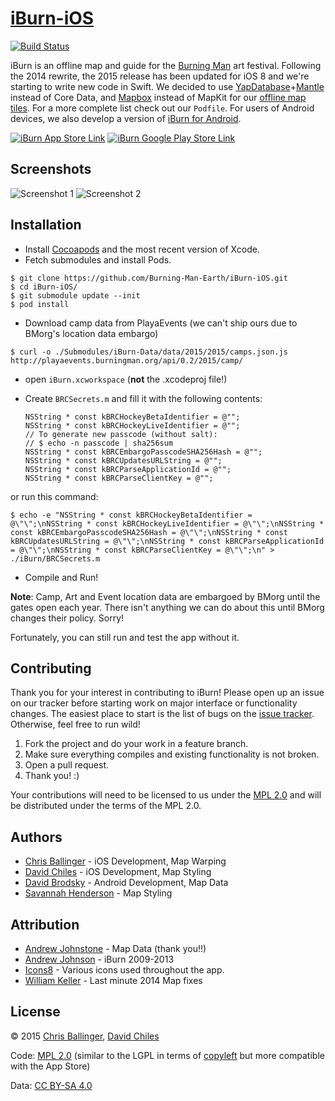 # [iBurn-iOS](https://github.com/Burning-Man-Earth/iBurn-iOS)

[![Build Status](https://travis-ci.org/Burning-Man-Earth/iBurn-iOS.svg?branch=master)](https://travis-ci.org/Burning-Man-Earth/iBurn-iOS)

iBurn is an offline map and guide for the [Burning Man](http://www.burningman.com) art festival. Following the 2014 rewrite, the 2015 release has been updated for iOS 8 and we're starting to write new code in Swift. We decided to use [YapDatabase](https://github.com/yaptv/YapDatabase)+[Mantle](https://github.com/Mantle/Mantle) instead of Core Data, and [Mapbox](https://github.com/mapbox/mapbox-ios-sdk) instead of MapKit for our [offline map tiles](https://github.com/Burning-Man-Earth/iBurn-Maps). For a more complete list check out our `Podfile`. For users of Android devices, we also develop a version of [iBurn for Android](https://github.com/Burning-Man-Earth/iBurn-Android).

[![iBurn App Store Link](https://developer.apple.com/app-store/marketing/guidelines/images/badge-download-on-the-app-store.svg)](https://itunes.apple.com/us/app/iburn-2013-burning-man-map/id388169740?mt=8) [![iBurn Google Play Store Link](http://developer.android.com/images/brand/en_generic_rgb_wo_45.png)](https://play.google.com/store/apps/details?id=com.gaiagps.iburn&hl=en)

## Screenshots

![Screenshot 1](http://i.imgur.com/wmHHgiYl.jpg) ![Screenshot 2](http://i.imgur.com/39IHGN0l.jpg)

## Installation

* Install [Cocoapods](http://cocoapods.org) and the most recent version of Xcode.
* Fetch submodules and install Pods.

```
$ git clone https://github.com/Burning-Man-Earth/iBurn-iOS.git
$ cd iBurn-iOS/
$ git submodule update --init
$ pod install
```
    
* Download camp data from PlayaEvents (we can't ship ours due to BMorg's location data embargo)

```
$ curl -o ./Submodules/iBurn-Data/data/2015/2015/camps.json.js http://playaevents.burningman.org/api/0.2/2015/camp/
```

* open `iBurn.xcworkspace` (**not** the .xcodeproj file!)
* Create `BRCSecrets.m` and fill it with the following contents:

	```obj-c
	NSString * const kBRCHockeyBetaIdentifier = @"";
	NSString * const kBRCHockeyLiveIdentifier = @"";
	// To generate new passcode (without salt):
	// $ echo -n passcode | sha256sum
	NSString * const kBRCEmbargoPasscodeSHA256Hash = @"";
	NSString * const kBRCUpdatesURLString = @"";
	NSString * const kBRCParseApplicationId = @"";
	NSString * const kBRCParseClientKey = @"";
	```
or run this command:

```
$ echo -e "NSString * const kBRCHockeyBetaIdentifier = @\"\";\nNSString * const kBRCHockeyLiveIdentifier = @\"\";\nNSString * const kBRCEmbargoPasscodeSHA256Hash = @\"\";\nNSString * const kBRCUpdatesURLString = @\"\";\nNSString * const kBRCParseApplicationId = @\"\";\nNSString * const kBRCParseClientKey = @\"\";\n" > ./iBurn/BRCSecrets.m
```

* Compile and Run!

**Note**: Camp, Art and Event location data are embargoed by BMorg until the gates open each year. There isn't anything we can do about this until BMorg changes their policy. Sorry!

Fortunately, you can still run and test the app without it.

## Contributing

Thank you for your interest in contributing to iBurn! Please open up an issue on our tracker before starting work on major interface or functionality changes. The easiest place to start is the list of bugs on the [issue tracker](https://github.com/Burning-Man-Earth/iBurn-iOS/issues). Otherwise, feel free to run wild!

1. Fork the project and do your work in a feature branch.
2. Make sure everything compiles and existing functionality is not broken.
3. Open a pull request.
4. Thank you! :)

Your contributions will need to be licensed to us under the [MPL 2.0](https://www.mozilla.org/MPL/2.0/) and will be distributed under the terms of the MPL 2.0.

## Authors

* [Chris Ballinger](https://github.com/chrisballinger) - iOS Development, Map Warping
* [David Chiles](https://github.com/davidchiles) - iOS Development, Map Styling
* [David Brodsky](https://github.com/onlyinamerica) - Android Development, Map Data
* [Savannah Henderson](https://github.com/savannahjune) - Map Styling

## Attribution

* [Andrew Johnstone](http://architecturalartsguild.com/about/) - Map Data (thank you!!)
* [Andrew Johnson](http://gaiagps.appspot.com/contact) - iBurn 2009-2013
* [Icons8](http://icons8.com) - Various icons used throughout the app.
* [William Keller](http://www.wkeller.net/BRC-GPS/) - Last minute 2014 Map fixes

## License

© 2015 [Chris Ballinger](https://github.com/chrisballinger), [David Chiles](https://github.com/davidchiles)

Code: [MPL 2.0](https://www.mozilla.org/MPL/2.0/) (similar to the LGPL in terms of [copyleft](https://en.wikipedia.org/wiki/Copyleft) but more compatible with the App Store)

Data: [CC BY-SA 4.0](http://creativecommons.org/licenses/by-sa/4.0/)
